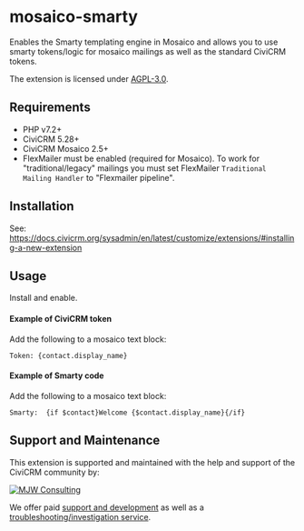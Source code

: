 # mosaico-smarty

Enables the Smarty templating engine in Mosaico and allows you to use smarty tokens/logic for mosaico mailings as well as
the standard CiviCRM tokens.

The extension is licensed under [AGPL-3.0](LICENSE.txt).

## Requirements

* PHP v7.2+
* CiviCRM 5.28+
* CiviCRM Mosaico 2.5+
* FlexMailer must be enabled (required for Mosaico). To work for "traditional/legacy" mailings you must set FlexMailer `Traditional Mailing Handler` to "Flexmailer pipeline".

## Installation

See: https://docs.civicrm.org/sysadmin/en/latest/customize/extensions/#installing-a-new-extension

## Usage

Install and enable.

#### Example of CiviCRM token
Add the following to a mosaico text block:

```Token: {contact.display_name}```

#### Example of Smarty code
Add the following to a mosaico text block:

```Smarty:  {if $contact}Welcome {$contact.display_name}{/if}```

## Support and Maintenance
This extension is supported and maintained with the help and support of the CiviCRM community by:

[![MJW Consulting](docs/images/mjwconsulting.jpg)](https://www.mjwconsult.co.uk)

We offer paid [support and development](https://mjw.pt/support) as well as a [troubleshooting/investigation service](https://mjw.pt/investigation).

